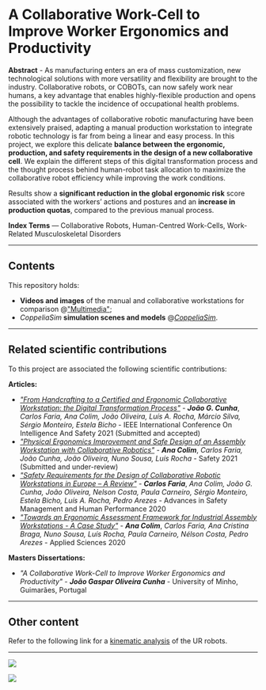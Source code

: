 # A Collaborative Work-Cell to Improve Worker Ergonomics and Productivity

**Abstract** - As manufacturing enters an era of mass customization, new technological solutions with more versatility and flexibility are brought to the industry. Collaborative robots, or COBOTs, can now safely work near humans, a key advantage that enables highly-flexible production and opens the possibility to tackle the incidence of occupational health problems. 

Although the advantages of collaborative robotic manufacturing have been extensively praised, adapting a manual production workstation to integrate robotic technology is far from being a linear and easy process. In this project, we explore this delicate **balance between the ergonomic, production, and safety requirements in the design of a new collaborative cell**. We explain the different steps of this digital transformation process and the thought process behind human-robot task allocation to maximize the collaborative robot efficiency while improving the work conditions.

Results show a **significant reduction in the global ergonomic risk** score associated with the workers’ actions and postures and an **increase in production quotas**, compared to the previous manual process.

**Index Terms** — Collaborative Robots, Human-Centred Work-Cells, Work-Related Musculoskeletal Disorders

---

## Contents

This repository holds:
 - **Videos and images** of the manual and collaborative workstations for comparison @["Multimedia"](https://github.com/Jgocunha/ergo-collab-robotics/tree/main/Multimedia);
 - *CoppeliaSim* **simulation scenes and models** @[*CoppeliaSim*](https://github.com/Jgocunha/ergo-collab-robotics/tree/main/CoppeliaSim).
---

## Related scientific contributions

To this project are associated the following scientific contributions:

**Articles:**
- [*"From Handcrafting to a Certified and Ergonomic Collaborative Workstation: the Digital Transformation Process"*](http://www.mech.nagoya-u.ac.jp/asi/isr2021/index.html) - ***João G. Cunha***, *Carlos Faria, Ana Colim, João Oliveira, Luís A. Rocha, Márcio Silva, Sérgio Monteiro, Estela Bicho* - IEEE International Conference On Intelligence And Safety 2021 (Submitted and accepted)
- [*"Physical Ergonomics Improvement and Safe Design of an Assembly Workstation with Collaborative Robotics"*](https://www.mdpi.com/journal/safety) - ***Ana Colim***, *Carlos Faria, João Cunha, João Oliveira, Nuno Sousa, Luís Rocha* - Safety 2021 (Submitted and under-review)
- [*"Safety Requirements for the Design of Collaborative Robotic Workstations in Europe – A Review"*](https://link.springer.com/chapter/10.1007%2F978-3-030-50946-0_31) - ***Carlos Faria***, *Ana Colim, João G. Cunha, João Oliveira, Nelson Costa, Paula Carneiro, Sérgio Monteiro, Estela Bicho, Luís A. Rocha, Pedro Arezes* - Advances in Safety Management and Human Performance 2020
- [*"Towards an Ergonomic Assessment Framework for Industrial Assembly Workstations - A Case Study"*](https://www.mdpi.com/2076-3417/10/9/3048) - ***Ana Colim***, *Carlos Faria, Ana Cristina Braga, Nuno Sousa, Luís Rocha, Paula Carneiro, Nélson Costa, Pedro Arezes* - Applied Sciences 2020


**Masters Dissertations:**

- *"A Collaborative Work-Cell to Improve Worker Ergonomics and Productivity"* - ***João Gaspar Oliveira Cunha*** - University of Minho, Guimarães, Portugal

---

## Other content

Refer to the following link for a [kinematic analysis](https://github.com/Jgocunha/universal-robots-kinematics) of the UR robots.

---

![](/Multimedia/Pictures/CollaborativeOverview.jpg)

![](/Multimedia/Pictures/UR10e-series.jpg)
